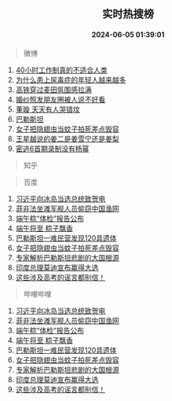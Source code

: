 <div align="center"><h2>实时热搜榜</h2><h4>2024-06-05 01:39:01</h4></div>

> 微博  

1. [40小时工作制真的不适合人类](https://s.weibo.com/weibo?q=%2340%E5%B0%8F%E6%97%B6%E5%B7%A5%E4%BD%9C%E5%88%B6%E7%9C%9F%E7%9A%84%E4%B8%8D%E9%80%82%E5%90%88%E4%BA%BA%E7%B1%BB%23&t=31&band_rank=1&Refer=top)<br />
2. [为什么患上尿毒症的年轻人越来越多](https://s.weibo.com/weibo?q=%23%E4%B8%BA%E4%BB%80%E4%B9%88%E6%82%A3%E4%B8%8A%E5%B0%BF%E6%AF%92%E7%97%87%E7%9A%84%E5%B9%B4%E8%BD%BB%E4%BA%BA%E8%B6%8A%E6%9D%A5%E8%B6%8A%E5%A4%9A%23&t=31&band_rank=2&Refer=top)<br />
3. [高铁穿过麦田氛围感拉满](https://s.weibo.com/weibo?q=%23%E9%AB%98%E9%93%81%E7%A9%BF%E8%BF%87%E9%BA%A6%E7%94%B0%E6%B0%9B%E5%9B%B4%E6%84%9F%E6%8B%89%E6%BB%A1%23&t=31&band_rank=3&Refer=top)<br />
4. [婚纱照发朋友圈被人说不好看](https://s.weibo.com/weibo?q=%23%E5%A9%9A%E7%BA%B1%E7%85%A7%E5%8F%91%E6%9C%8B%E5%8F%8B%E5%9C%88%E8%A2%AB%E4%BA%BA%E8%AF%B4%E4%B8%8D%E5%A5%BD%E7%9C%8B%23&t=31&band_rank=4&Refer=top)<br />
5. [董璇 天天有人哭错坟](https://s.weibo.com/weibo?q=%E8%91%A3%E7%92%87%20%E5%A4%A9%E5%A4%A9%E6%9C%89%E4%BA%BA%E5%93%AD%E9%94%99%E5%9D%9F&t=31&band_rank=5&Refer=top)<br />
6. [巴勒斯坦](https://s.weibo.com/weibo?q=%E5%B7%B4%E5%8B%92%E6%96%AF%E5%9D%A6&t=31&band_rank=6&Refer=top)<br />
7. [女子把隐翅虫当蚊子拍死差点毁容](https://s.weibo.com/weibo?q=%23%E5%A5%B3%E5%AD%90%E6%8A%8A%E9%9A%90%E7%BF%85%E8%99%AB%E5%BD%93%E8%9A%8A%E5%AD%90%E6%8B%8D%E6%AD%BB%E5%B7%AE%E7%82%B9%E6%AF%81%E5%AE%B9%23&t=31&band_rank=7&Refer=top)<br />
8. [王星越说的姜二是姜雪宁还是姜梨](https://s.weibo.com/weibo?q=%23%E7%8E%8B%E6%98%9F%E8%B6%8A%E8%AF%B4%E7%9A%84%E5%A7%9C%E4%BA%8C%E6%98%AF%E5%A7%9C%E9%9B%AA%E5%AE%81%E8%BF%98%E6%98%AF%E5%A7%9C%E6%A2%A8%23&t=31&band_rank=8&Refer=top)<br />
9. [密逃6首期录制没有杨幂](https://s.weibo.com/weibo?q=%23%E5%AF%86%E9%80%836%E9%A6%96%E6%9C%9F%E5%BD%95%E5%88%B6%E6%B2%A1%E6%9C%89%E6%9D%A8%E5%B9%82%23&t=31&band_rank=9&Refer=top)<br />

> 知乎  


> 百度  

1. [习近平向冰岛当选总统致贺电](https://www.baidu.com/s?wd=%E4%B9%A0%E8%BF%91%E5%B9%B3%E5%90%91%E5%86%B0%E5%B2%9B%E5%BD%93%E9%80%89%E6%80%BB%E7%BB%9F%E8%87%B4%E8%B4%BA%E7%94%B5&sa=fyb_news&rsv_dl=fyb_news)<br />
2. [菲非法坐滩军舰人员偷窃中国渔网](https://www.baidu.com/s?wd=%E8%8F%B2%E9%9D%9E%E6%B3%95%E5%9D%90%E6%BB%A9%E5%86%9B%E8%88%B0%E4%BA%BA%E5%91%98%E5%81%B7%E7%AA%83%E4%B8%AD%E5%9B%BD%E6%B8%94%E7%BD%91&sa=fyb_news&rsv_dl=fyb_news)<br />
3. [端午粽“体检”报告公布](https://www.baidu.com/s?wd=%E7%AB%AF%E5%8D%88%E7%B2%BD%E2%80%9C%E4%BD%93%E6%A3%80%E2%80%9D%E6%8A%A5%E5%91%8A%E5%85%AC%E5%B8%83&sa=fyb_news&rsv_dl=fyb_news)<br />
4. [端午将至 粽子飘香](https://www.baidu.com/s?wd=%E7%AB%AF%E5%8D%88%E5%B0%86%E8%87%B3+%E7%B2%BD%E5%AD%90%E9%A3%98%E9%A6%99&sa=fyb_news&rsv_dl=fyb_news)<br />
5. [巴勒斯坦一难民营发现120具遗体](https://www.baidu.com/s?wd=%E5%B7%B4%E5%8B%92%E6%96%AF%E5%9D%A6%E4%B8%80%E9%9A%BE%E6%B0%91%E8%90%A5%E5%8F%91%E7%8E%B0120%E5%85%B7%E9%81%97%E4%BD%93&sa=fyb_news&rsv_dl=fyb_news)<br />
6. [女子把隐翅虫当蚊子拍死差点毁容](https://www.baidu.com/s?wd=%E5%A5%B3%E5%AD%90%E6%8A%8A%E9%9A%90%E7%BF%85%E8%99%AB%E5%BD%93%E8%9A%8A%E5%AD%90%E6%8B%8D%E6%AD%BB%E5%B7%AE%E7%82%B9%E6%AF%81%E5%AE%B9&sa=fyb_news&rsv_dl=fyb_news)<br />
7. [专家解析巴勒斯坦悲剧的大国根源](https://www.baidu.com/s?wd=%E4%B8%93%E5%AE%B6%E8%A7%A3%E6%9E%90%E5%B7%B4%E5%8B%92%E6%96%AF%E5%9D%A6%E6%82%B2%E5%89%A7%E7%9A%84%E5%A4%A7%E5%9B%BD%E6%A0%B9%E6%BA%90&sa=fyb_news&rsv_dl=fyb_news)<br />
8. [印度总理莫迪宣布赢得大选](https://www.baidu.com/s?wd=%E5%8D%B0%E5%BA%A6%E6%80%BB%E7%90%86%E8%8E%AB%E8%BF%AA%E5%AE%A3%E5%B8%83%E8%B5%A2%E5%BE%97%E5%A4%A7%E9%80%89&sa=fyb_news&rsv_dl=fyb_news)<br />
9. [这些涉及高考的谣言都别信！](https://www.baidu.com/s?wd=%E8%BF%99%E4%BA%9B%E6%B6%89%E5%8F%8A%E9%AB%98%E8%80%83%E7%9A%84%E8%B0%A3%E8%A8%80%E9%83%BD%E5%88%AB%E4%BF%A1%EF%BC%81&sa=fyb_news&rsv_dl=fyb_news)<br />

> 哔哩哔哩  

1. [习近平向冰岛当选总统致贺电](https://www.baidu.com/s?wd=%E4%B9%A0%E8%BF%91%E5%B9%B3%E5%90%91%E5%86%B0%E5%B2%9B%E5%BD%93%E9%80%89%E6%80%BB%E7%BB%9F%E8%87%B4%E8%B4%BA%E7%94%B5&sa=fyb_news&rsv_dl=fyb_news)<br />
2. [菲非法坐滩军舰人员偷窃中国渔网](https://www.baidu.com/s?wd=%E8%8F%B2%E9%9D%9E%E6%B3%95%E5%9D%90%E6%BB%A9%E5%86%9B%E8%88%B0%E4%BA%BA%E5%91%98%E5%81%B7%E7%AA%83%E4%B8%AD%E5%9B%BD%E6%B8%94%E7%BD%91&sa=fyb_news&rsv_dl=fyb_news)<br />
3. [端午粽“体检”报告公布](https://www.baidu.com/s?wd=%E7%AB%AF%E5%8D%88%E7%B2%BD%E2%80%9C%E4%BD%93%E6%A3%80%E2%80%9D%E6%8A%A5%E5%91%8A%E5%85%AC%E5%B8%83&sa=fyb_news&rsv_dl=fyb_news)<br />
4. [端午将至 粽子飘香](https://www.baidu.com/s?wd=%E7%AB%AF%E5%8D%88%E5%B0%86%E8%87%B3+%E7%B2%BD%E5%AD%90%E9%A3%98%E9%A6%99&sa=fyb_news&rsv_dl=fyb_news)<br />
5. [巴勒斯坦一难民营发现120具遗体](https://www.baidu.com/s?wd=%E5%B7%B4%E5%8B%92%E6%96%AF%E5%9D%A6%E4%B8%80%E9%9A%BE%E6%B0%91%E8%90%A5%E5%8F%91%E7%8E%B0120%E5%85%B7%E9%81%97%E4%BD%93&sa=fyb_news&rsv_dl=fyb_news)<br />
6. [女子把隐翅虫当蚊子拍死差点毁容](https://www.baidu.com/s?wd=%E5%A5%B3%E5%AD%90%E6%8A%8A%E9%9A%90%E7%BF%85%E8%99%AB%E5%BD%93%E8%9A%8A%E5%AD%90%E6%8B%8D%E6%AD%BB%E5%B7%AE%E7%82%B9%E6%AF%81%E5%AE%B9&sa=fyb_news&rsv_dl=fyb_news)<br />
7. [专家解析巴勒斯坦悲剧的大国根源](https://www.baidu.com/s?wd=%E4%B8%93%E5%AE%B6%E8%A7%A3%E6%9E%90%E5%B7%B4%E5%8B%92%E6%96%AF%E5%9D%A6%E6%82%B2%E5%89%A7%E7%9A%84%E5%A4%A7%E5%9B%BD%E6%A0%B9%E6%BA%90&sa=fyb_news&rsv_dl=fyb_news)<br />
8. [印度总理莫迪宣布赢得大选](https://www.baidu.com/s?wd=%E5%8D%B0%E5%BA%A6%E6%80%BB%E7%90%86%E8%8E%AB%E8%BF%AA%E5%AE%A3%E5%B8%83%E8%B5%A2%E5%BE%97%E5%A4%A7%E9%80%89&sa=fyb_news&rsv_dl=fyb_news)<br />
9. [这些涉及高考的谣言都别信！](https://www.baidu.com/s?wd=%E8%BF%99%E4%BA%9B%E6%B6%89%E5%8F%8A%E9%AB%98%E8%80%83%E7%9A%84%E8%B0%A3%E8%A8%80%E9%83%BD%E5%88%AB%E4%BF%A1%EF%BC%81&sa=fyb_news&rsv_dl=fyb_news)<br />
